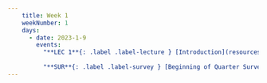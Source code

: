 ```yaml
---
    title: Week 1
    weekNumber: 1
    days:
      - date: 2023-1-9
        events:
          "**LEC 1**{: .label .label-lecture } [Introduction](resources/lectures/Topic0-Introduction.pdf)":
                
          "**SUR**{: .label .label-survey } [Beginning of Quarter Survey](https://www.surveymonkey.com/r/TZ2BQ3S)":               
---
```

